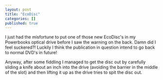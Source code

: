 ```yaml
---
layout: post
title: "EcoDisc"
categories: []
published: true
---
```


I just had the misfortune to put one of those new EcoDisc's in my Powerbooks optical drive before I saw the warning on the back. Damn did I feel suckered?! Luckily I think the publication in question intend to go back to normal DVD's in future!

Anyway, after some fiddling I managed to get the disc out by carefully sliding a knife about an inch into the drive (avoiding the barrier in the middle of the slot) and then lifting it up as the drive tries to spit the disc out.
